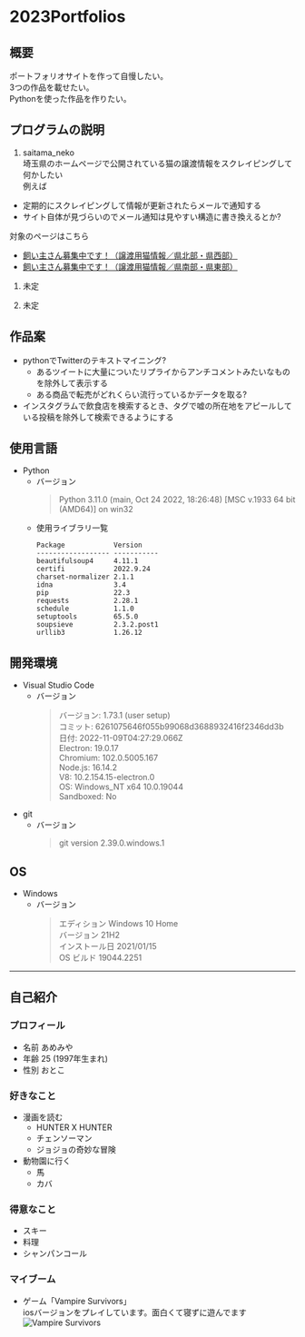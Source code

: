 # 2023Portfolios
## 概要  
ポートフォリオサイトを作って自慢したい。  
3つの作品を載せたい。  
Pythonを使った作品を作りたい。    
## プログラムの説明  
1. saitama_neko  
埼玉県のホームページで公開されている猫の譲渡情報をスクレイピングして何かしたい  
例えば  
- 定期的にスクレイピングして情報が更新されたらメールで通知する  
- サイト自体が見づらいのでメール通知は見やすい構造に書き換えるとか?  

対象のページはこちら  
- [飼い主さん募集中です！（譲渡用猫情報／県北部・県西部）](https://www.pref.saitama.lg.jp/b0716/joutoseineko-n.html)  
- [飼い主さん募集中です！（譲渡用猫情報／県南部・県東部）](https://www.pref.saitama.lg.jp/b0716/joutoseineko-s.html)  






1. 未定  

1. 未定  

## 作品案
- pythonでTwitterのテキストマイニング?
    - あるツイートに大量についたリプライからアンチコメントみたいなものを除外して表示する  
    - ある商品で転売がどれくらい流行っているかデータを取る?  
- インスタグラムで飲食店を検索するとき、タグで嘘の所在地をアピールしている投稿を除外して検索できるようにする  
## 使用言語
- Python
    - バージョン
        > Python 3.11.0 (main, Oct 24 2022, 18:26:48) [MSC v.1933 64 bit (AMD64)] on win32  
    - 使用ライブラリ一覧
        ~~~
        Package            Version  
        ------------------ -----------  
        beautifulsoup4     4.11.1     
        certifi            2022.9.24  
        charset-normalizer 2.1.1      
        idna               3.4        
        pip                22.3       
        requests           2.28.1     
        schedule           1.1.0      
        setuptools         65.5.0     
        soupsieve          2.3.2.post1  
        urllib3            1.26.12  
        ~~~
## 開発環境
- Visual Studio Code
    - バージョン
        > バージョン: 1.73.1 (user setup)  
        > コミット: 6261075646f055b99068d3688932416f2346dd3b  
        >  日付: 2022-11-09T04:27:29.066Z  
        > Electron: 19.0.17  
        > Chromium: 102.0.5005.167  
        > Node.js: 16.14.2  
        > V8: 10.2.154.15-electron.0  
        > OS: Windows_NT x64 10.0.19044  
        > Sandboxed: No  
- git
    - バージョン
        > git version 2.39.0.windows.1  
## OS
- Windows
    - バージョン  
        > エディション	Windows 10 Home  
        > バージョン	21H2  
        > インストール日	2021/01/15  
        > OS ビルド	19044.2251  
***
## 自己紹介
### プロフィール
- 名前
あめみや  
- 年齢
25 (1997年生まれ)  
- 性別
おとこ  

### 好きなこと  
- 漫画を読む  
    - HUNTER X HUNTER  
    - チェンソーマン  
    - ジョジョの奇妙な冒険  
- 動物園に行く
    - 馬  
    - カバ  

### 得意なこと  
- スキー  
- 料理  
- シャンパンコール  

### マイブーム
- ゲーム「Vampire Survivors」  
iosバージョンをプレイしています。面白くて寝ずに遊んでます
![Vampire Survivors](https://i.imgur.com/a9fX3qx.png)